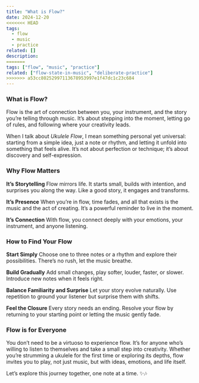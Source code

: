 ```yaml
---
title: "What is Flow?"
date: 2024-12-20
<<<<<<< HEAD
tags:
  - flow
  - music
  - practice
related: []
description:
=======
tags: ["flow", "music", "practice"]
related: ["flow-state-in-music", "deliberate-practice"]
>>>>>>> a53cc80252997113678953997e1f47dc1c23c684
---
```


### **What is Flow?**

Flow is the art of connection between you, your instrument, and the story you’re telling through music. It’s about stepping into the moment, letting go of rules, and following where your creativity leads.

When I talk about _Ukulele Flow_, I mean something personal yet universal: starting from a simple idea, just a note or rhythm, and letting it unfold into something that feels alive. It’s not about perfection or technique; it’s about discovery and self-expression.

### **Why Flow Matters**

**It’s Storytelling** Flow mirrors life. It starts small, builds with intention, and surprises you along the way. Like a good story, it engages and transforms.

**It’s Presence** When you’re in flow, time fades, and all that exists is the music and the act of creating. It’s a powerful reminder to live in the moment.

**It’s Connection** With flow, you connect deeply with your emotions, your instrument, and anyone listening.

### **How to Find Your Flow**

**Start Simply** Choose one to three notes or a rhythm and explore their possibilities. There’s no rush, let the music breathe.

**Build Gradually** Add small changes, play softer, louder, faster, or slower. Introduce new notes when it feels right.

**Balance Familiarity and Surprise** Let your story evolve naturally. Use repetition to ground your listener but surprise them with shifts.

**Feel the Closure** Every story needs an ending. Resolve your flow by returning to your starting point or letting the music gently fade.

### **Flow is for Everyone**

You don’t need to be a virtuoso to experience flow. It’s for anyone who’s willing to listen to themselves and take a small step into creativity. Whether you’re strumming a ukulele for the first time or exploring its depths, flow invites you to play, not just music, but with ideas, emotions, and life itself.

Let’s explore this journey together, one note at a time. ✨🎶

